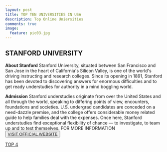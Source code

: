 ```yaml
---
layout: post
title: TOP TEN UNIVERSITIES IN USA
description: Top Online Uniersities
comments: true
image:
  feature: pic03.jpg
---
```

## STANFORD UNIVERSITY ##

**About Stanford**
Stanford University, situated between San Francisco and San Jose in the heart of California's Silicon Valley, is one of the world's driving instructing and research colleges. Since its opening in 1891, Stanford has been devoted to discovering answers for enormous difficulties and to get ready understudies for authority in a mind boggling world.

**Admission**
Stanford understudies originate from over the United States and all through the world, speaking to differing points of view, encounters, foundations and societies. U.S. undergrad candidates are conceded on a need-dazzle premise, and the college offers considerable money related guide to help families deal with the expenses. Once here, Stanford understudies find exceptional flexibility of chance — to investigate, to team up and to test themselves.
FOR MORE INFORMATION
<button><a href="http://www.stanford.edu/">VISIT OFFICIAL WEBSITE</a></button>

[TOP 4](/topten/top-online-uniersities4/)
